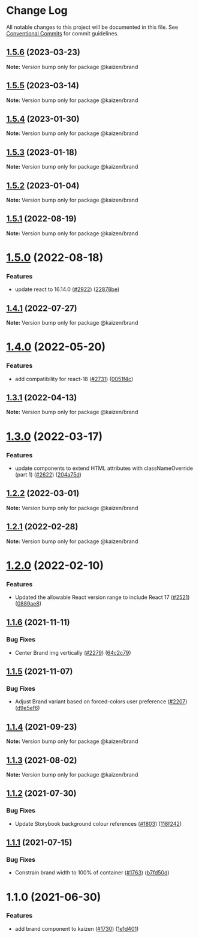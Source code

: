 # Change Log

All notable changes to this project will be documented in this file.
See [Conventional Commits](https://conventionalcommits.org) for commit guidelines.

## [1.5.6](https://github.com/cultureamp/kaizen-design-system/compare/@kaizen/brand@1.5.5...@kaizen/brand@1.5.6) (2023-03-23)

**Note:** Version bump only for package @kaizen/brand





## [1.5.5](https://github.com/cultureamp/kaizen-design-system/compare/@kaizen/brand@1.5.4...@kaizen/brand@1.5.5) (2023-03-14)

**Note:** Version bump only for package @kaizen/brand





## [1.5.4](https://github.com/cultureamp/kaizen-design-system/compare/@kaizen/brand@1.5.3...@kaizen/brand@1.5.4) (2023-01-30)

**Note:** Version bump only for package @kaizen/brand





## [1.5.3](https://github.com/cultureamp/kaizen-design-system/compare/@kaizen/brand@1.5.2...@kaizen/brand@1.5.3) (2023-01-18)

**Note:** Version bump only for package @kaizen/brand





## [1.5.2](https://github.com/cultureamp/kaizen-design-system/compare/@kaizen/brand@1.5.1...@kaizen/brand@1.5.2) (2023-01-04)

**Note:** Version bump only for package @kaizen/brand





## [1.5.1](https://github.com/cultureamp/kaizen-design-system/compare/@kaizen/brand@1.5.0...@kaizen/brand@1.5.1) (2022-08-19)

**Note:** Version bump only for package @kaizen/brand





# [1.5.0](https://github.com/cultureamp/kaizen-design-system/compare/@kaizen/brand@1.4.1...@kaizen/brand@1.5.0) (2022-08-18)


### Features

* update react to 16.14.0 ([#2922](https://github.com/cultureamp/kaizen-design-system/issues/2922)) ([22878be](https://github.com/cultureamp/kaizen-design-system/commit/22878beee1884e2f58d0447b3908321937175228))





## [1.4.1](https://github.com/cultureamp/kaizen-design-system/compare/@kaizen/brand@1.4.0...@kaizen/brand@1.4.1) (2022-07-27)

**Note:** Version bump only for package @kaizen/brand





# [1.4.0](https://github.com/cultureamp/kaizen-design-system/compare/@kaizen/brand@1.3.1...@kaizen/brand@1.4.0) (2022-05-20)


### Features

* add compatibility for react-18 ([#2731](https://github.com/cultureamp/kaizen-design-system/issues/2731)) ([0051f4c](https://github.com/cultureamp/kaizen-design-system/commit/0051f4cee82895acc2c2f44fc7bf8063857de57e))





## [1.3.1](https://github.com/cultureamp/kaizen-design-system/compare/@kaizen/brand@1.3.0...@kaizen/brand@1.3.1) (2022-04-13)

**Note:** Version bump only for package @kaizen/brand





# [1.3.0](https://github.com/cultureamp/kaizen-design-system/compare/@kaizen/brand@1.2.2...@kaizen/brand@1.3.0) (2022-03-17)


### Features

* update components to extend HTML attributes with classNameOverride (part 1) ([#2622](https://github.com/cultureamp/kaizen-design-system/issues/2622)) ([204a75d](https://github.com/cultureamp/kaizen-design-system/commit/204a75d34a81616ea3cc8e4e1724f7f2f2985b93))





## [1.2.2](https://github.com/cultureamp/kaizen-design-system/compare/@kaizen/brand@1.2.1...@kaizen/brand@1.2.2) (2022-03-01)

**Note:** Version bump only for package @kaizen/brand





## [1.2.1](https://github.com/cultureamp/kaizen-design-system/compare/@kaizen/brand@1.2.0...@kaizen/brand@1.2.1) (2022-02-28)

**Note:** Version bump only for package @kaizen/brand





# [1.2.0](https://github.com/cultureamp/kaizen-design-system/compare/@kaizen/brand@1.1.6...@kaizen/brand@1.2.0) (2022-02-10)


### Features

* Updated the allowable React version range to include React 17 ([#2521](https://github.com/cultureamp/kaizen-design-system/issues/2521)) ([0889ae8](https://github.com/cultureamp/kaizen-design-system/commit/0889ae82cc2836fe606957cd1f39a2eb94df00c1))





## [1.1.6](https://github.com/cultureamp/kaizen-design-system/compare/@kaizen/brand@1.1.5...@kaizen/brand@1.1.6) (2021-11-11)


### Bug Fixes

* Center Brand img vertically ([#2279](https://github.com/cultureamp/kaizen-design-system/issues/2279)) ([64c2c79](https://github.com/cultureamp/kaizen-design-system/commit/64c2c7952cd162b474268e3284f67433be1aa7f9))





## [1.1.5](https://github.com/cultureamp/kaizen-design-system/compare/@kaizen/brand@1.1.4...@kaizen/brand@1.1.5) (2021-11-07)


### Bug Fixes

* Adjust Brand variant based on forced-colors user preference ([#2207](https://github.com/cultureamp/kaizen-design-system/issues/2207)) ([d9e5ef6](https://github.com/cultureamp/kaizen-design-system/commit/d9e5ef6a3622f532e20a619b2b270e6644f924ec))





## [1.1.4](https://github.com/cultureamp/kaizen-design-system/compare/@kaizen/brand@1.1.3...@kaizen/brand@1.1.4) (2021-09-23)

**Note:** Version bump only for package @kaizen/brand





## [1.1.3](https://github.com/cultureamp/kaizen-design-system/compare/@kaizen/brand@1.1.2...@kaizen/brand@1.1.3) (2021-08-02)

**Note:** Version bump only for package @kaizen/brand





## [1.1.2](https://github.com/cultureamp/kaizen-design-system/compare/@kaizen/brand@1.1.1...@kaizen/brand@1.1.2) (2021-07-30)


### Bug Fixes

* Update Storybook background colour references ([#1803](https://github.com/cultureamp/kaizen-design-system/issues/1803)) ([118f242](https://github.com/cultureamp/kaizen-design-system/commit/118f24201133aa5fd42839b67ad7cd74273d02e9))





## [1.1.1](https://github.com/cultureamp/kaizen-design-system/compare/@kaizen/brand@1.1.0...@kaizen/brand@1.1.1) (2021-07-15)


### Bug Fixes

* Constrain brand width to 100% of container ([#1763](https://github.com/cultureamp/kaizen-design-system/issues/1763)) ([b7fd50d](https://github.com/cultureamp/kaizen-design-system/commit/b7fd50d1db152bd48a41531121638f36ebba9bfd))





# 1.1.0 (2021-06-30)


### Features

* add brand component to kaizen ([#1730](https://github.com/cultureamp/kaizen-design-system/issues/1730)) ([1e1d401](https://github.com/cultureamp/kaizen-design-system/commit/1e1d40176e8eeeed4729423d1dae747fb2e73f61))
